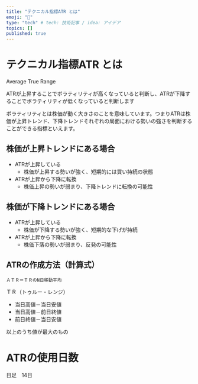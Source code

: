 ```yaml
---
title: "テクニカル指標ATR とは"
emoji: "🔖"
type: "tech" # tech: 技術記事 / idea: アイデア
topics: []
published: true
---
```


# テクニカル指標ATR とは

Average True Range


ATRが上昇することでボラティリティが高くなっていると判断し、ATRが下降することでボラティリティが低くなっていると判断します

ボラティリティとは株価が動く大きさのことを意味しています。つまりATRは株価が上昇トレンド、下降トレンドそれぞれの局面における勢いの強さを判断することができる指標といえます。

## 株価が上昇トレンドにある場合

- ATRが上昇している
    - 株価が上昇する勢いが強く、短期的には買い持続の状態
- ATRが上昇から下降に転換
    - 株価上昇の勢いが弱まり、下降トレンドに転換の可能性

## 株価が下降トレンドにある場合

- ATRが上昇している
    - 株価が下降する勢いが強く、短期的な下げが持続
- ATRが上昇から下降に転換
    - 株価下落の勢いが弱まり、反発の可能性

## ATRの作成方法（計算式）

```
ＡＴＲ＝ＴＲのN日移動平均
```

ＴＲ（トゥルー・レンジ）

- 当日高値－当日安値
- 当日高値－前日終値
- 前日終値－当日安値

以上のうち値が最大のもの

# ATRの使用日数

日足　14日